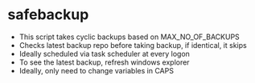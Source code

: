 # safebackup

- This script takes cyclic backups based on MAX_NO_OF_BACKUPS
- Checks latest backup repo before taking backup, if identical, it skips
- Ideally scheduled via task scheduler at every logon
- To see the latest backup, refresh windows explorer
- Ideally, only need to change variables in CAPS
